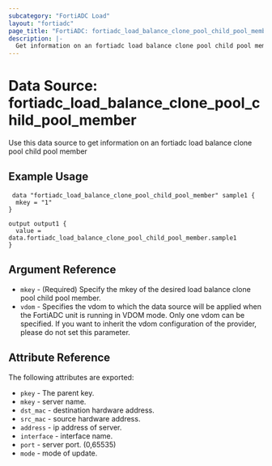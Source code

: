 ```yaml
---
subcategory: "FortiADC Load"
layout: "fortiadc"
page_title: "FortiADC: fortiadc_load_balance_clone_pool_child_pool_member"
description: |-
  Get information on an fortiadc load balance clone pool child pool member
---
```


# Data Source: fortiadc_load_balance_clone_pool_child_pool_member
Use this data source to get information on an fortiadc load balance clone pool child pool member

## Example Usage

```hcl
 data "fortiadc_load_balance_clone_pool_child_pool_member" sample1 {
  mkey = "1"
}

output output1 {
  value = data.fortiadc_load_balance_clone_pool_child_pool_member.sample1
}
```

## Argument Reference
* `mkey` - (Required) Specify the mkey of the desired  load balance clone pool child pool member.
* `vdom` - Specifies the vdom to which the data source will be applied when the FortiADC unit is running in VDOM mode. Only one vdom can be specified. If you want to inherit the vdom configuration of the provider, please do not set this parameter.


## Attribute Reference

The following attributes are exported:

* `pkey` - The parent key.
* `mkey` - server name.
* `dst_mac` - destination hardware address. 
* `src_mac` - source hardware address. 
* `address` - ip address of server. 
* `interface` - interface name. 
* `port` - server port. (0,65535)
* `mode` - mode of update. 

